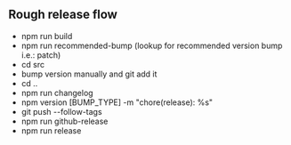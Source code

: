 ## Rough release flow
- npm run build
- npm run recommended-bump (lookup for recommended version bump i.e.: patch)
- cd src
- bump version manually and git add it
- cd ..
- npm run changelog
- npm version [BUMP_TYPE] -m "chore(release): %s"
- git push --follow-tags
- npm run github-release
- npm run release